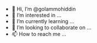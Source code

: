 - 👋 Hi, I’m @golammohiddin
- 👀 I’m interested in ...
- 🌱 I’m currently learning ...
- 💞️ I’m looking to collaborate on ...
- 📫 How to reach me ...

<!---
golammohiddin/golammohiddin is a ✨ special ✨ repository because its `README.md` (this file) appears on your GitHub profile.
You can click the Preview link to take a look at your changes.
--->
